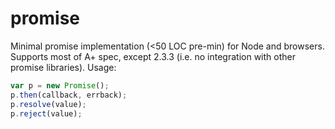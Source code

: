 promise
=======
Minimal promise implementation (<50 LOC pre-min) for Node and browsers. Supports most of A+ spec, except 2.3.3 (i.e. no integration with other promise libraries).
Usage:
```javascript
var p = new Promise();
p.then(callback, errback);
p.resolve(value);
p.reject(value);
```